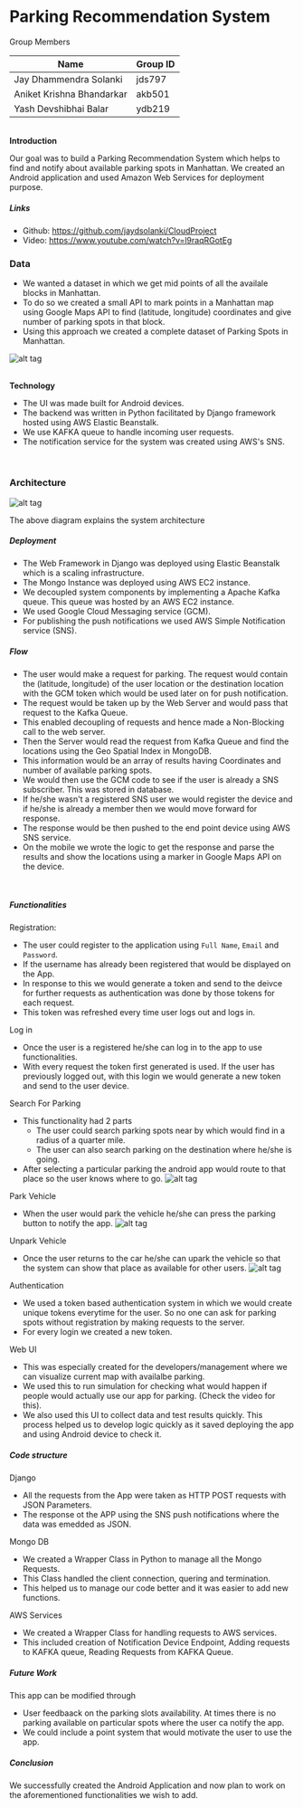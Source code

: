 # Parking Recommendation System


Group Members


| Name | Group ID|
|-----|------|
| Jay Dhammendra Solanki | jds797 |
| Aniket Krishna Bhandarkar | akb501 |
| Yash Devshibhai Balar | ydb219 |



</br>
<b>Introduction</b>

Our goal was to build a Parking Recommendation System which helps to find and notify about available parking spots in Manhattan. We created
an Android application and used Amazon Web Services for deployment purpose. 

##### Links

- Github: <a href="https://github.com/jaydsolanki/CloudProject">https://github.com/jaydsolanki/CloudProject</a>
- Video: <a href="https://www.youtube.com/watch?v=l9raqRGotEg">https://www.youtube.com/watch?v=l9raqRGotEg</a>

### Data

- We wanted a dataset in which we get mid points of all the availale blocks in Manhattan.
- To do so we created a small API to mark points in a Manhattan map using Google Maps API to find (latitude, longitude) coordinates and give number of parking spots in that block.
- Using this approach we created a complete dataset of Parking Spots in Manhattan.

![alt tag](https://github.com/jaydsolanki/CloudProject/blob/master/Data.png)


</br>
<b>Technology</b>

- The UI was made built for Android devices.
- The backend was written in Python facilitated by Django framework hosted using AWS Elastic Beanstalk.
- We use KAFKA queue to handle incoming user requests.
- The notification service for the system was created using AWS's SNS.

</br>

### Architecture

![alt tag](https://github.com/jaydsolanki/CloudProject/blob/master/Architecture_diagram.png)

<p> The above diagram explains the system architecture </p> 

##### Deployment
- The Web Framework in Django was deployed using Elastic Beanstalk which is a scaling infrastructure.
- The Mongo Instance was deployed using AWS EC2 instance.
- We decoupled system components by implementing a Apache Kafka queue. This queue was hosted by an AWS EC2 instance.
- We used Google Cloud Messaging service (GCM).
- For publishing the push notifications we used AWS Simple Notification service (SNS).

##### Flow
- The user would make a request for parking. The request would contain the (latitude, longitude) of the user location or the destination location with 
the GCM token which would be used later on for push notification.
- The request would be taken up by the Web Server and would pass that request to the Kafka Queue.
- This enabled decoupling of requests and hence made a Non-Blocking call to the web server.
- Then the Server would read the request from Kafka Queue and find the locations using the Geo Spatial Index in MongoDB.
- This information would be an array of results having Coordinates and number of available parking spots.
- We would then use the GCM code to see if the user is already a SNS subscriber. This was stored in database.
- If he/she wasn't a registered SNS user we would register the device and if he/she is already a member then we would move forward for response.
- The response would be then pushed to the end point device using AWS SNS service.
- On the mobile we wrote the logic to get the response and parse the results and show the locations using a marker in Google Maps API on the device.
</br>

##### Functionalities


Registration:

- The user could register to the application using `Full Name`, `Email` and `Password`.
- If the username has already been registered that would be displayed on the App.
- In response to this we would generate a token and send to the deivce for further requests as authentication was done by those tokens for each request.
- This token was refreshed every time user logs out and logs in.

Log in

- Once the user is a registered he/she can log in to the app to use functionalities.
- With every request the token first generated is used. If the user has previously logged out, with this login we would generate a new token and send to the user device.

Search For Parking

- This functionality had 2 parts
  - The user could search parking spots near by which would find in a radius of a quarter mile.
  - The user can also search parking on the destination where he/she is going.
- After selecting a particular parking the android app would route to that place so the user knows where to go.
![alt tag](https://github.com/jaydsolanki/CloudProject/blob/master/1.JPG)

Park Vehicle

- When the user would park the vehicle he/she can press the parking button to notify the app.
![alt tag](https://github.com/jaydsolanki/CloudProject/blob/master/3.JPG)

Unpark Vehicle

- Once the user returns to the car he/she can upark the vehicle so that the system can show that place as available for other users.
![alt tag](https://github.com/jaydsolanki/CloudProject/blob/master/2.JPG)
 

Authentication

- We used a token based authentication system in which we would create unique tokens everytime for the user. So no one can ask for parking spots without registration by making requests to the server.
- For every login we created a new token.


Web UI

- This was especially created for the developers/management where we can visualize current map with availalbe parking.
- We used this to run simulation for checking what would happen if people would actually use our app for parking. (Check the video for this).
- We also used this UI to collect data and test results quickly. This process helped us to develop logic quickly as it saved deploying the app and using Android device to check it.

##### Code structure 

Django

- All the requests from the App were taken as HTTP POST requests with JSON Parameters.
- The response ot the APP using the SNS push notifications where the data was emedded as JSON.

Mongo DB
- We created a Wrapper Class in Python to manage all the Mongo Requests.
- This Class handled the client connection, quering and termination.
- This helped us to manage our code better and it was easier to add new functions.

AWS Services
- We created a Wrapper Class for handling requests to AWS services.
- This included creation of Notification Device Endpoint, Adding requests to KAFKA queue, Reading Requests from KAFKA Queue.


##### Future Work

This app can be modified through

- User feedbaack on the parking slots availability. At times there is no parking available on particular spots where the user ca notify the app.
- We could include a point system that would motivate the user to use the app.

##### Conclusion

We successfully created the Android Application and now plan to work on the aforementioned functionalities we wish to add.


